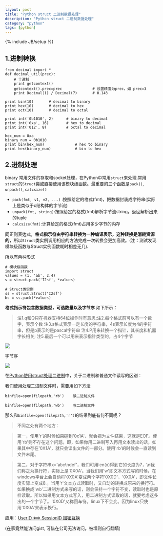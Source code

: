 ```yaml
---
layout: post
title: "Python struct 二进制数据处理"
description: "Python struct 二进制数据处理"
category: "python"
tags: [python]
---
```

{% include JB/setup %}


## 1.进制转换

    from decimal import *
    def decimal_util(prec):
        # 十进制
        print getcontext()
        getcontext().prec=prec              # 设置精度为prec，如 prec=3
        print Decimal(1) / Decimal(7)       # 0.143
    
    print bin(10)       # decimal to binary
    print hex(10)       # decimal to hex
    print oct(10)       # decimal to octal
    
    print int('0b1010', 2)      # binary to decimal
    print int('0xa', 16)        # hex to decimal
    print int('012', 8)         # octal to decimal
    
    hex_num = 0xa
    binary_num = 0b1010
    print bin(hex_num)              # hex to binary
    print hex(binary_num)           # bin to hex
    

## 2.进制处理
binary 常用文件的存取和socket处理，在Python中常用`struct`来处理.常用`struct`的`Struct`类或直接使用该模块级函数。最重要的三个函数是`pack()`, `unpack()`, `calcsize()`

- `pack(fmt, v1, v2, ...)` :按照给定的格式(fmt)，把数据封装成字符串(实际上是类似于c结构体的字节流)
- `unpack(fmt, string)`:按照给定的格式(fmt)解析字节流string，返回解析出来的tuple
- `calcsize(fmt)`:计算给定的格式(fmt)占用多少字节的内存

同正则表达式，**格式指示符由字符串转换为一种编译表示，这种转换是消耗资源的**，所以`Struct`类实例调用相应的方法完成一次转换会更加高效。(注：测试发现模块级函数与Struct实例函数耗时相差无几).

所以有两种形式

	# 模块级函数
	import struct
	values = (1, 'ab', 2.4)
	s = struct.pack('I2sf', *values)

	# Struct类实例
	ss = struct.Struct('I2sf')
	bs = ss.pack(*values)

**格式指示符包含数据类型，可选数量以及字节序** 如下所示：


>注1.q和Q只在机器支持64位操作时有意思;注2.每个格式前可以有一个数字，表示个数
>注3.s格式表示一定长度的字符串，4s表示长度为4的字符串，但是p表示的是pascal字符串
注4.P用来转换一个指针，其长度和机器字长相关; 注5.最后一个可以用来表示指针类型的，占4个字节

![](http://7fvf56.com1.z0.glb.clouddn.com/struct_docs.png)


字节序

![](http://7fvf56.com1.z0.glb.clouddn.com/struct_docs2.png)

在[Python使用struct处理二进制](http://www.cnblogs.com/gala/archive/2011/09/22/2184801.html)中，关于二进制和普通文件读写的区别：


我们使用处理二进制文件时，需要用如下方法

	binfile=open(filepath,'rb')    读二进制文件

	binfile=open(filepath,'wb')    写二进制文件

那么和`binfile=open(filepath,'r')`的结果到底有何不同呢？

>不同之处有两个地方：

>第一，使用'r'的时候如果碰到'0x1A'，就会视为文件结束，这就是EOF。使用'rb'则不存在这个问题。即，如果你用二进制写入再用文本读出的话，如果其中存在'0X1A'，就只会读出文件的一部分。使用'rb'的时候会一直读到文件末尾。

>第二，对于字符串x='abc\ndef'，我们可用len(x)得到它的长度为7，\n我们称之为换行符，实际上是'0X0A'。当我们用'w'即文本方式写的时候，在windows平台上会自动将'0X0A'变成两个字符'0X0D'，'0X0A'，即文件长度实际上变成8.。当用'r'文本方式读取时，又自动的转换成原来的换行符。如果换成'wb'二进制方式来写的话，则会保持一个字符不变，读取时也是原样读取。所以如果用文本方式写入，用二进制方式读取的话，就要考虑这多出的一个字节了。'0X0D'又称回车符。linux下不会变。因为linux只使用'0X0A'来表示换行。


应用：[UserID <==> SessionID 加密互换](https://gist.github.com/BeginMan/7a0e734cfc5d1cf6392b)

(在家竟然能访问gist, 可惜在公司无法访问，被墙则自行翻墙)

